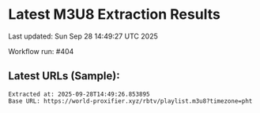 # Latest M3U8 Extraction Results

Last updated: Sun Sep 28 14:49:27 UTC 2025

Workflow run: #404

## Latest URLs (Sample):
```
Extracted at: 2025-09-28T14:49:26.853895
Base URL: https://world-proxifier.xyz/rbtv/playlist.m3u8?timezone=pht

```
